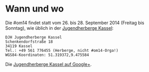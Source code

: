 # Wann und wo

Die #om14 findet statt vom 26. bis 28. September 2014 (Freitag bis Sonntag), wie üblich in der [Jugendherberge Kassel](http://www.djh-hessen.de/jugendherbergen/kassel/):

	DJH Jugendherberge Kassel
	Schenkendorfstraße 18
	34119 Kassel
	Tel.: +49 561 776455 (Herberge, nicht #om14-Orga!)
	WGS84-Koordinaten: 51.319372,9.475584

Die [Jugendherberge Kassel auf Google+](https://plus.google.com/104462428945039874523/about).
